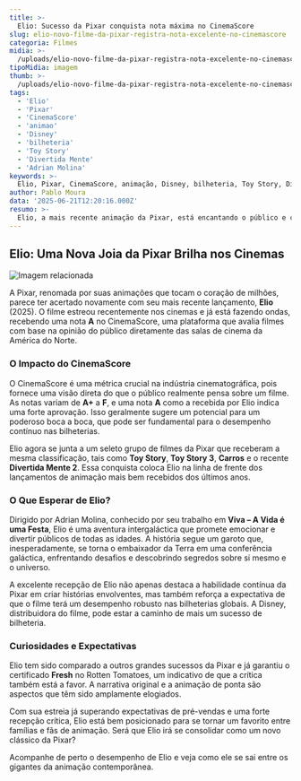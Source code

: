```yaml
---
title: >-
  Elio: Sucesso da Pixar conquista nota máxima no CinemaScore
slug: elio-novo-filme-da-pixar-registra-nota-excelente-no-cinemascore
categoria: Filmes
midia: >-
  /uploads/elio-novo-filme-da-pixar-registra-nota-excelente-no-cinemascore-thumb.jpg
tipoMidia: imagem
thumb: >-
  /uploads/elio-novo-filme-da-pixar-registra-nota-excelente-no-cinemascore-thumb.jpg
tags:
  - 'Elio'
  - 'Pixar'
  - 'CinemaScore'
  - 'animao'
  - 'Disney'
  - 'bilheteria'
  - 'Toy Story'
  - 'Divertida Mente'
  - 'Adrian Molina'
keywords: >-
  Elio, Pixar, CinemaScore, animação, Disney, bilheteria, Toy Story, Divertida Mente, Adrian Molina
author: Pablo Moura
data: '2025-06-21T12:20:16.000Z'
resumo: >-
  Elio, a mais recente animação da Pixar, está encantando o público e conquistou uma excelente avaliação no CinemaScore, comparável a clássicos como Toy Story.
---
```


## Elio: Uma Nova Joia da Pixar Brilha nos Cinemas

![Imagem relacionada](/uploads/elio-novo-filme-da-pixar-registra-nota-excelente-no-cinemascore-0.png)

A Pixar, renomada por suas animações que tocam o coração de milhões, parece ter acertado novamente com seu mais recente lançamento, **Elio** (2025). O filme estreou recentemente nos cinemas e já está fazendo ondas, recebendo uma nota **A** no CinemaScore, uma plataforma que avalia filmes com base na opinião do público diretamente das salas de cinema da América do Norte.

### O Impacto do CinemaScore

O CinemaScore é uma métrica crucial na indústria cinematográfica, pois fornece uma visão direta do que o público realmente pensa sobre um filme. As notas variam de **A+** a **F**, e uma nota **A** como a recebida por Elio indica uma forte aprovação. Isso geralmente sugere um potencial para um poderoso boca a boca, que pode ser fundamental para o desempenho contínuo nas bilheterias.

Elio agora se junta a um seleto grupo de filmes da Pixar que receberam a mesma classificação, tais como **Toy Story**, **Toy Story 3**, **Carros** e o recente **Divertida Mente 2**. Essa conquista coloca Elio na linha de frente dos lançamentos de animação mais bem recebidos dos últimos anos.

### O Que Esperar de Elio?

Dirigido por Adrian Molina, conhecido por seu trabalho em **Viva – A Vida é uma Festa**, Elio é uma aventura intergaláctica que promete emocionar e divertir públicos de todas as idades. A história segue um garoto que, inesperadamente, se torna o embaixador da Terra em uma conferência galáctica, enfrentando desafios e descobrindo segredos sobre si mesmo e o universo.

A excelente recepção de Elio não apenas destaca a habilidade contínua da Pixar em criar histórias envolventes, mas também reforça a expectativa de que o filme terá um desempenho robusto nas bilheterias globais. A Disney, distribuidora do filme, pode estar a caminho de mais um sucesso de bilheteria.

### Curiosidades e Expectativas

Elio tem sido comparado a outros grandes sucessos da Pixar e já garantiu o certificado **Fresh** no Rotten Tomatoes, um indicativo de que a crítica também está a favor. A narrativa original e a animação de ponta são aspectos que têm sido amplamente elogiados.

Com sua estreia já superando expectativas de pré-vendas e uma forte recepção crítica, Elio está bem posicionado para se tornar um favorito entre famílias e fãs de animação. Será que Elio irá se consolidar como um novo clássico da Pixar?

Acompanhe de perto o desempenho de Elio e veja como ele se sai entre os gigantes da animação contemporânea.